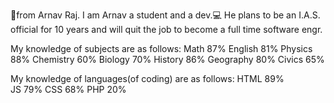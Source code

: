 👋from Arnav Raj.
 I am Arnav a student and a dev.💻 He plans to be an I.A.S. official for 10 years and will quit the job to become a full time software engr.
  
  My knowledge of subjects are as follows:
Math                                   87%
English                                81%
Physics                                88%
Chemistry                              60%
Biology                                70%
History                                86%
Geography                              80%
Civics                                 65%

  My knowledge of languages(of coding) are as follows:
HTML                                   89%     
JS                                     79%
CSS                                    68%
PHP                                    20%
